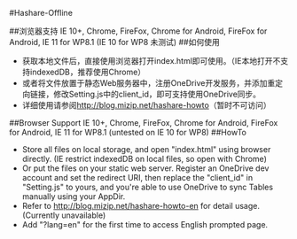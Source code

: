 #Hashare-Offline

##浏览器支持
IE 10+, Chrome, FireFox, Chrome for Android, FireFox for Android, IE 11 for WP8.1 (IE 10 for WP8 未测试)
##如何使用
* 获取本地文件后，直接使用浏览器打开index.html即可使用。（IE本地打开不支持indexedDB，推荐使用Chrome）
* 或者将文件放置于静态Web服务器中，注册OneDrive开发服务，并添加重定向链接，修改Setting.js中的client_id，即可支持使用OneDrive同步。
* 详细使用请参阅<http://blog.mizip.net/hashare-howto>（暂时不可访问）

##Browser Support
IE 10+, Chrome, FireFox, Chrome for Android, FireFox for Android, IE 11 for WP8.1 (untested on IE 10 for WP8)
##HowTo
* Store all files on local storage, and open "index.html" using browser directly. (IE restrict indexedDB on local files, so open with Chrome)
* Or put the files on your static web server. Register an OneDrive dev account and set the redirect URI, then replace the "client_id" in "Setting.js" to yours, and you're able to use OneDrive to sync Tables manually using your AppDir.
* Refer to <http://blog.mizip.net/hashare-howto-en> for detail usage. (Currently unavailable)
* Add "?lang=en" for the first time to access English prompted page.
